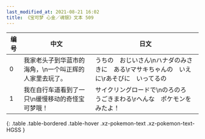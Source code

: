 ```yaml
---
last_modified_at: 2021-08-21 16:02
title: 《宝可梦 心金／魂银》文本 509
---
```

| 编号 | 中文 | 日文 |
| ---- | ---- | ---- |
| 0 | 我家老头子到华蓝市的海角，\n一个叫正辉的人家里去玩了。 | うちの　おじいさん\nハナダのみさきに　ある\rマサキちゃんの　いえに\rあそびに　いってるの |
| 1 | 我在自行车道看到了一只\n缓慢移动的奇怪宝可梦哦！ | サイクリングロードで\nのろのろ　うごきまわる\rへんな　ポケモンを　みたよ！ |
{: .table .table-bordered .table-hover .xz-pokemon-text .xz-pokemon-text-HGSS }